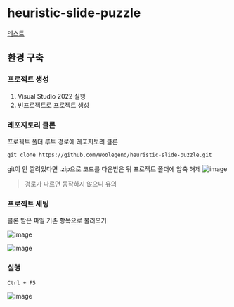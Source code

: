 ﻿# heuristic-slide-puzzle

 [테스트](https://1drv.ms/x/c/6c0ddff816d13d89/ERzx3k0F5zRDrMIqCv-CQmQBTd2pMNjq450ogS2G20WilA?e=S0kJ4l)

 ## 환경 구축

 ### 프로젝트 생성

 1. Visual Studio 2022 실행
 2. 빈프로젝트로 프로젝트 생성

 ### 레포지토리 클론

 프로젝트 폴더 루트 경로에 레포지토리 클론
 ```
 git clone https://github.com/Woolegend/heuristic-slide-puzzle.git
 ```

git이 안 깔려있다면 .zip으로 코드를 다운받은 뒤 프로젝트 폴더에 압축 해제
![image](https://github.com/user-attachments/assets/d43a49f3-8eca-4f64-922d-2ecae169e18d)

> 경로가 다르면 동작하지 않으니 유의

### 프로젝트 세팅

클론 받은 파일 기존 항목으로 불러오기

![image](https://github.com/user-attachments/assets/42dd7722-6bed-4e8e-903b-5fb58ec0edad)

![image](https://github.com/user-attachments/assets/051f7c65-0b3c-4fbf-b8ae-e6ad67676f13)

### 실행

`Ctrl + F5`

![image](https://github.com/user-attachments/assets/5e2adfff-fb7e-4fbe-9d81-ac537c7a7d84)

